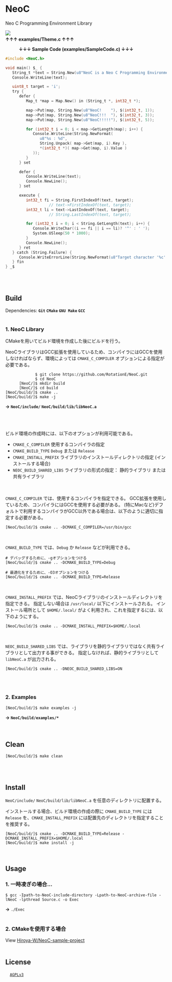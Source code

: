 # NeoC
Neo C Programming Environment Library

![](https://user-images.githubusercontent.com/85844095/125081210-b6ea7380-e100-11eb-9f34-0871e29de9cc.png)
&emsp;&emsp;&emsp;&emsp;&emsp;&emsp;&emsp;&emsp;&emsp;&emsp;&emsp;&emsp;&emsp;&emsp;&emsp;&emsp;&emsp;&emsp;&emsp;&emsp;&emsp;&emsp;&emsp;&emsp;&emsp;&emsp;&emsp;&emsp;&emsp;&emsp;&emsp;&emsp;&emsp;__↑↑↑ examples/Theme.c ↑↑↑__

&emsp;&emsp;&emsp;__↓↓↓ Sample Code (examples/SampleCode.c) ↓↓↓__
```C
#include <NeoC.h>

void main() $_ {
   String_t *text = String.New(u8"NeoC is a Neo C Programming Environment Library !");
   Console.WriteLine(text);

   uint8_t target = 'i';
   try {
      defer {
         Map_t *map = Map.New() in (String_t *, int32_t *);

         map->Put(map, String.New(u8"NeoC!    "), $(int32_t, 1));
         map->Put(map, String.New(u8"NeoC!!!  "), $(int32_t, 3));
         map->Put(map, String.New(u8"NeoC!!!!!"), $(int32_t, 5));

         for (int32_t i = 0; i < map->GetLength(map); i++) {
            Console.WriteLine(String.NewFormat(
               u8"%s : %d",
               String.Unpack( map->Get(map, i).Key ),
               *(int32_t *)( map->Get(map, i).Value )
            ));
         }
      } set

      defer {
         Console.WriteLine(text);
         Console.NewLine();
      } set

      execute {
         int32_t fi = String.FirstIndexOf(text, target);
                   // text->FirstIndexOf(text, target);
         int32_t li = text->LastIndexOf(text, target);
                   // String.LastIndexOf(text, target);

         for (int32_t i = 0; i < String.GetLength(text); i++) {
            Console.WriteChar((i == fi || i == li)? '^' : ' ');
            System.USleep(50 * 1000);
         }
         Console.NewLine();
      } ret
   } catch (String.Failure) {
      Console.WriteErrorLine(String.NewFormat(u8"Target character '%c' not found.", target));
   } fin
} _$
```
<br><br>

## Build
Dependencies: **`Git` `CMake` `GNU Make` `GCC`**
<br><br>

### 1. NeoC Library
CMakeを用いてビルド環境を作成した後にビルドを行う。

NeoCライブラリはGCC拡張を使用しているため、コンパイラにはGCCを使用しなければならず、環境によっては `CMAKE_C_COMPILER` オプションによる指定が必要である。
```fish
             $ git clone https://github.com/RotationE/NeoC.git
             $ cd NeoC
      [NeoC/]$ mkdir build
      [NeoC/]$ cd build
[NeoC/build/]$ cmake ..
[NeoC/build/]$ make -j
```
**→ `NeoC/include/` `NeoC/build/lib/libNeoC.a`**
<br><br><br><br>

ビルド環境の作成時には、以下のオプションが利用可能である。

- `CMAKE_C_COMPILER` 使用するコンパイラの指定
- `CMAKE_BUILD_TYPE` `Debug` または `Release`
- `CMAKE_INSTALL_PREFIX` ライブラリのインストールディレクトリの指定 (インストールする場合)
- `NEOC_BUILD_SHARED_LIBS` ライブラリの形式の指定： 静的ライブラリ または 共有ライブラリ
<br><br><br>

`CMAKE_C_COMPILER` では、使用するコンパイラを指定できる。
GCC拡張を使用しているため、コンパイラにはGCCを使用する必要がある。
(特にMacなど)デフォルトで利用するコンパイラがGCC以外である場合は、以下のように適切に指定する必要がある。
```fish
[NeoC/build/]$ cmake .. -DCMAKE_C_COMPILER=/usr/bin/gcc
```
<br>

`CMAKE_BUILD_TYPE` では、`Debug` か `Release` などが利用できる。
```fish
# デバッグするために、-gオプションをつける
[NeoC/build/]$ cmake .. -DCMAKE_BUILD_TYPE=Debug

# 最適化をするために、-O3オプションをつける
[NeoC/build/]$ cmake .. -DCMAKE_BUILD_TYPE=Release
```
<br>

`CMAKE_INSTALL_PREFIX` では、NeoCライブラリのインストールディレクトリを指定できる。
指定しない場合は `/usr/local/` 以下にインストールされる。
インストール場所として `$HOME/.local/` がよく利用され、これを指定するには、以下のようにする。
```fish
[NeoC/build/]$ cmake .. -DCMAKE_INSTALL_PREFIX=$HOME/.local
```
<br>

`NEOC_BUILD_SHARED_LIBS` では、ライブラリを静的ライブラリではなく共有ライブラリとして出力する事ができる。
指定しなければ、静的ライブラリとして `libNeoC.a` が出力される。
```fish
[NeoC/build/]$ cmake .. -DNEOC_BUILD_SHARED_LIBS=ON
```
<br><br>

### 2. Examples
```fish
[NeoC/build/]$ make examples -j
```
**→ `NeoC/build/examples/*`**
<br><br><br>

## Clean
```fish
[NeoC/build/]$ make clean
```
<br><br>

## Install
`NeoC/include/` `NeoC/build/lib/libNeoC.a` を任意のディレクトリに配置する。

インストールする場合、ビルド環境の作成の際に `CMAKE_BUILD_TYPE` には `Release` を、`CMAKE_INSTALL_PREFIX` には配置先のディレクトリを指定することを推奨する。
```fish
[NeoC/build/]$ cmake .. -DCMAKE_BUILD_TYPE=Release -DCMAKE_INSTALL_PREFIX=$HOME/.local
[NeoC/build/]$ make install -j
```
<br>

## Usage
### 1. 一時凌ぎの場合...
```fish
$ gcc -Ipath-to-NeoC-include-directory -Lpath-to-NeoC-archive-file -lNeoC -lpthread Source.c -o Exec
```
**→** `./Exec`
<br><br>

### 2. CMakeを使用する場合
View [Hiroya-W/NeoC-sample-project](https://github.com/Hiroya-W/NeoC-sample-project)
<br><br>

## License
&emsp;[`AGPLv3`](https://www.gnu.org/licenses/agpl-3.0.html)
